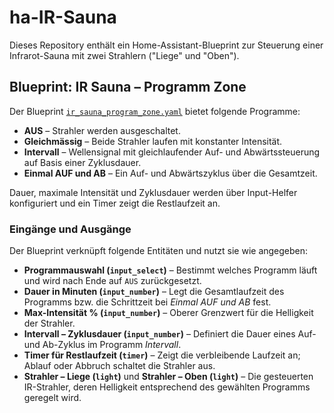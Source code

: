 # ha-IR-Sauna

Dieses Repository enthält ein Home-Assistant-Blueprint zur Steuerung einer Infrarot-Sauna mit zwei Strahlern ("Liege" und "Oben").

## Blueprint: IR Sauna – Programm Zone

Der Blueprint [`ir_sauna_program_zone.yaml`](blueprints/automation/ir_sauna/ir_sauna_program_zone.yaml) bietet folgende Programme:

- **AUS** – Strahler werden ausgeschaltet.
- **Gleichmässig** – Beide Strahler laufen mit konstanter Intensität.
- **Intervall** – Wellensignal mit gleichlaufender Auf- und Abwärtssteuerung auf Basis einer Zyklusdauer.
- **Einmal AUF und AB** – Ein Auf- und Abwärtszyklus über die Gesamtzeit.

Dauer, maximale Intensität und Zyklusdauer werden über Input-Helfer konfiguriert und ein Timer zeigt die Restlaufzeit an.

### Eingänge und Ausgänge

Der Blueprint verknüpft folgende Entitäten und nutzt sie wie angegeben:

- **Programmauswahl (`input_select`)** – Bestimmt welches Programm läuft und wird nach Ende auf `AUS` zurückgesetzt.
- **Dauer in Minuten (`input_number`)** – Legt die Gesamtlaufzeit des Programms bzw. die Schrittzeit bei *Einmal AUF und AB* fest.
- **Max-Intensität % (`input_number`)** – Oberer Grenzwert für die Helligkeit der Strahler.
- **Intervall – Zyklusdauer (`input_number`)** – Definiert die Dauer eines Auf- und Ab-Zyklus im Programm *Intervall*.
- **Timer für Restlaufzeit (`timer`)** – Zeigt die verbleibende Laufzeit an; Ablauf oder Abbruch schaltet die Strahler aus.
- **Strahler – Liege (`light`)** und **Strahler – Oben (`light`)** – Die gesteuerten IR-Strahler, deren Helligkeit entsprechend des gewählten Programms geregelt wird.
